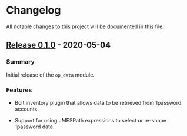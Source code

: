 # Changelog

All notable changes to this project will be documented in this file.

## [Release 0.1.0] - 2020-05-04

### Summary

Initial release of the `op_data` module.

### Features

  - Bolt inventory plugin that allows data to be retrieved from 1password
    accounts.

  - Support for using JMESPath expressions to select or re-shape 1password data.

[Release 0.1.0]: https://github.com/Sharpie/bolt-op_data/compare/8e002cc...0.1.0
